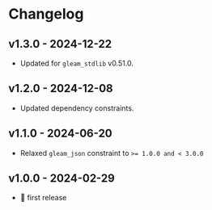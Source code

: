 # Changelog

## v1.3.0 - 2024-12-22

- Updated for `gleam_stdlib` v0.51.0.

## v1.2.0 - 2024-12-08

- Updated dependency constraints.

## v1.1.0 - 2024-06-20

- Relaxed `gleam_json` constraint to `>= 1.0.0 and < 3.0.0`

## v1.0.0 - 2024-02-29

- 🎉 first release
